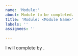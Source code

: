 ```yaml
---
name: 'Module:'
about: Module to be completed.
title: 'Module: <Module Name>'
labels: ''
assignees: ''

---
```


I will complete <Module Name> by <date>.
